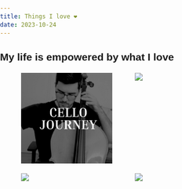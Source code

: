 ```yaml
---
title: Things I love ❤
date: 2023-10-24
---
```


## My life is empowered by what I love

<style>
    body { margin: 0; padding: 0; box-sizing: border-box; font-family: Arial, sans-serif; }
    .image-container { display: flex; justify-content: space-around; margin: 20px; }
    .image-container img { width: 40%; } /* Set the width for images */
    .image-container a { width: 40%; } /* Set the width for the <a> element */
</style>

<div class="image-container">
    <img src="assets/media/cello-journey.jpg" />
    <a href="/theme-blog/books/"><img src="cello-journey.jpg" /></a>
</div>
<div class="image-container">
    <img src="https://github.com/mariolambe/theme-blog/assets/61537859/99309c57-8181-4ebf-b95e-f6b5f2765974" />
    <img src="https://github.com/mariolambe/theme-blog/assets/61537859/c465ce68-7289-44da-818b-e33f330e58fc" />
</div>
